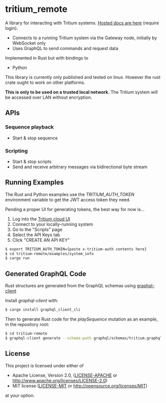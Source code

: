 # tritium_remote

A library for interacting with Tritium systems. [Hosted docs are here](https://tritiumrobot.cloud/docs/remote/) (require login).

-   Connects to a running Tritium system via the Gateway node, initially by WebSocket only
-   Uses GraphQL to send commands and request data

Implemented in Rust but with bindings to

-   Python

This library is currently only published and tested on linux. However the rust crate ought to work on other platforms.

**This is only to be used on a trusted local network.** The Tritium system will be accessed over LAN without encryption.

## APIs

### Sequence playback

-   Start & stop sequence

### Scripting

-   Start & stop scripts
-   Send and receive arbitrary messages via bidirectional byte stream

## Running Examples

The Rust and Python examples use the _TRITIUM_AUTH_TOKEN_ environment variable to get the JWT access token they need.

Pending a proper UI for generating tokens, the best way for now is...

1. Log into the [Tritium cloud UI](https://tritiumrobot.cloud/)
2. Connect to your locally-running system
3. Go to the "Scripts" page
4. Select the API Keys tab
5. Click "CREATE AN API KEY"

```bash
$ export TRITIUM_AUTH_TOKEN={paste x-tritium-auth contents here}
$ cd tritium-remote/examples/system_info
$ cargo run
```

## Generated GraphQL Code

Rust structures are generated from the GraphQL schemas using [graphql-client](https://crates.io/crates/graphql_client_cli)

Install _graphql-client_ with:

```bash
$ cargo install graphql_client_cli
```

Then to generate Rust code for the _playSequence_ mutation as an example, in the repository root:

```bash
$ cd tritium-remote
$ graphql-client generate --schema-path graphql/schemas/tritium.graphql --output-directory src/graphql/mutations graphql/mutations/play_sequence.graphql
```

## License
This project is licensed under either of

* Apache License, Version 2.0, ([LICENSE-APACHE](LICENSE-APACHE) or http://www.apache.org/licenses/LICENSE-2.0)
* MIT license ([LICENSE-MIT](LICENSE-MIT) or http://opensource.org/licenses/MIT)

at your option.
